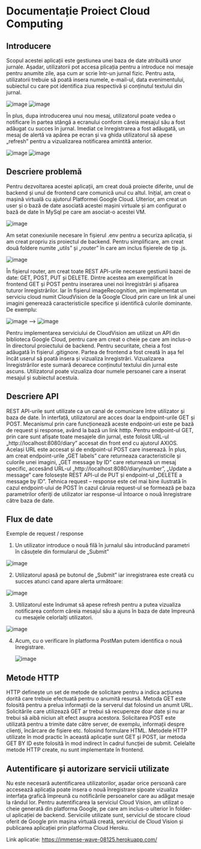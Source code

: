 # Documentație Proiect Cloud Computing

## Introducere
Scopul acestei aplicații este gestiunea unei baza de date atribuită unor jurnale. Așadar, utilizatorii pot accesa plicația pentru a introduce noi mesaje pentru anumite zile, așa cum ar scrie într-un jurnal fizic.
Pentru asta, utilizatorii trebuie să poată insera numele, e-mail-ul, data evenimentului, subiectul cu care pot identifica ziua respectivă și conținutul textului din jurnal.

![image](https://user-images.githubusercontent.com/104913192/168423675-ebe058de-34e7-4968-b501-5a0dec85e556.png)  ![image](https://user-images.githubusercontent.com/104913192/168423677-f8c31099-2d9c-4f20-b68f-56f5483ace16.png)


În plus, dupa introducerea unui nou mesaj, utilizatorul poate vedea o notificare în partea stângă a ecranului conform căreia mesajul său a fost adăugat cu succes în jurnal.
Imediat ce înregistrarea a fost adăugată, un mesaj de alertă va apărea pe ecran și va ghida utilizatorul să apese „refresh” pentru a vizualizarea notificarea amintită anterior.


![image](https://user-images.githubusercontent.com/104913192/168423681-0033e351-0244-44d5-8a36-1f2fff2b135f.png) ![image](https://user-images.githubusercontent.com/104913192/168423684-65f2eab6-a8fb-4aa8-9b0a-26bac3d2c836.png)



## Descriere problemă
Pentru dezvoltarea acestei aplicații, am creat două proiecte diferite, unul de backend și unul de frontend care comunică unul cu altul.
Inițial, am creat o mașină virtuală cu ajutorul Platformei Google Cloud. Ulterior, am creat un user și o bază de date asociată acestei mașini virtuale și am configurat o bază de date în MySql pe care am asociat-o acestei VM.

![image](https://user-images.githubusercontent.com/104913192/168423688-028a186e-647d-43dd-8689-5fb7dfbd7e9a.png)

 
Am setat conexiunile necesare în fișierul .env pentru a securiza aplicația, și am creat propriu zis proiectul de backend.
Pentru simplificare, am creat două foldere numite „utils” și „router” în care am inclus fișierele de tip .js.

![image](https://user-images.githubusercontent.com/104913192/168423693-ff4e4b8b-7d09-463d-92a1-9c17dba0040e.png)

  
În fișierul router, am creat toate REST API-urile necesare gestiunii bazei de date: GET, POST, PUT și DELETE. Dintre acestea am exemplificat în frontend GET și POST pentru inserarea unei noi înregistrări și afișarea tuturor înregistrărilor. Iar în fișierul imageRecognition, am implementat un serviciu cloud numit CloudVision de la Google Cloud prin care un link al unei imagini generează caracteristicile specifice și identifică culorile dominante. 
De exemplu:

![image](https://user-images.githubusercontent.com/104913192/168423702-90deac65-a83f-4693-84bc-3c547d01e1d6.png)  --> ![image](https://user-images.githubusercontent.com/104913192/168423704-e9cf9b6b-7467-4d94-a66f-063a148019b8.png)

 
Pentru implementarea serviciului de CloudVision am utilizat un API din biblioteca Google Cloud, pentru care am creat o cheie pe care am inclus-o în directorul proiectului de backend. Pentru securitate, cheia a fost adăugată în fișierul .gitignore.
Partea de frontend a fost creată în așa fel încât userul să poată insera și vizualiza înregistrări. Vizualizarea înregistrărilor este sumară deoarece conținutul textului din jurnal este ascuns. Utilizatorul poate vizualiza doar numele persoanei care a inserat mesajul și subiectul acestuia.

## Descriere API
REST API-urile sunt utilizate ca un canal de comunicare între utilizator și baza de date. În interfață, utilizatorul are acces doar la endpoint-urile GET și POST. Mecanismul prin care funcționează aceste endpoint-uri este pe bază de request și response, având la bază un link htttp.
Pentru endpoint-ul GET, prin care sunt afișate toate mesajele din jurnal, este folosit URL-ul „http://localhost:8080/diary” accesat din front end cu ajutorul AXIOS. Același  URL este accesat și de endpoint-ul POST care inserează.
În plus, am creat endpoint-urile „GET labels” care returneaza caracteristicile și culorile unei imagini, „GET message by ID” care returnează un mesaj specific, accesând URL-ul „http://localhost:8080/diary/number”, „Update a message” care folosește REST API-ul de PUT și endpoint-ul „DELETE a message by ID”.
Tehnica request – response este cel mai bine ilustrată în cazul endpoint-ului de POST în cazul căruia request-ul se formează pe baza parametrilor oferiți de utilizator iar response-ul întoarce o nouă înregistrare către baza de date.

## Flux de date
Exemple de request / response
1.	Un utilizator introduce o nouă filă în jurnalul său introducând parametri în căsuțele din formularul de „Submit”
	
 ![image](https://user-images.githubusercontent.com/104913192/168423710-f8f9d0fe-4f9c-47ef-b0a7-b9be71e7290b.png)

2.	Utilizatorul apasă pe butonul de „Submit” iar inregistrarea este creată cu succes atunci cand apare alerta următoare:
	
 ![image](https://user-images.githubusercontent.com/104913192/168423713-20294947-914f-4dd4-a4a0-5f3b5cba53e3.png)

3.	Utilizatorul este îndrumat să apese refresh pentru a putea vizualiza notificarea conform căreia mesajul său a ajuns în baza de date împreună cu mesajele celorlalți utilizatori.
	
 ![image](https://user-images.githubusercontent.com/104913192/168423715-6686c78e-ea9e-4a7c-b289-2d201d6d74d9.png)

4.	Acum, cu o verificare în platforma PostMan putem identifica o nouă înregistrare.
	
	![image](https://user-images.githubusercontent.com/104913192/168423716-cf9a6d0d-eab9-4c81-ada7-fe2fae37af16.png)

 
## Metode HTTP
HTTP definește un set de metode de solicitare pentru a indica acțiunea dorită care trebuie efectuată pentru o anumită resursă. Metoda GET este folosită pentru a prelua informații de la serverul dat folosind un anumit URL. Solicitările care utilizează GET ar trebui să recupereze doar date și nu ar trebui să aibă niciun alt efect asupra acestora. Solicitarea POST este utilizată pentru a trimite date către server, de exemplu, informații despre clienți, încărcare de fișiere etc. folosind formulare HTML.
Metodele HTTP utilizate în mod practic în această aplicație sunt GET și POST, iar metoda GET BY ID este folosită în mod indirect în cadrul funcției de submit. Celelalte metode HTTP create, nu sunt implementate în frontend.

## Autentificare și autorizare servicii utilizate
Nu este necesară autentificarea utilizatorilor, așadar orice persoană care accesează aplicația poate insera o nouă înregistrare șipoate vizualiza interfața grafică împreună cu notificările persoanelor care au adăgat mesaje la rândul lor.
Pentru autentificarea la serviciul Cloud Vision, am utilizat o cheie generată din platforma Google, pe care am inclus-o ulterior în folder-ul aplicației de backend.
Serviciile utilizate sunt, serviciul de stocare cloud oferit de Google prin mașina virtuală creată, serviciul de Cloud Vision și publicarea aplicației prin platforma Cloud Heroku.


Link aplicatie: https://immense-wave-08125.herokuapp.com/
